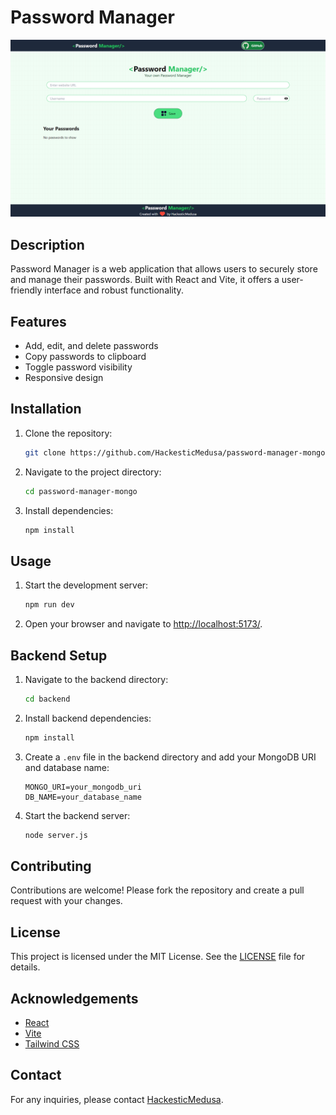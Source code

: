 # Password Manager

![Screenshot](screenshot.png)

## Description

Password Manager is a web application that allows users to securely store and manage their passwords. Built with React and Vite, it offers a user-friendly interface and robust functionality.

## Features

- Add, edit, and delete passwords
- Copy passwords to clipboard
- Toggle password visibility
- Responsive design

## Installation

1. Clone the repository:
    ```sh
    git clone https://github.com/HackesticMedusa/password-manager-mongo.git
    ```
    
2. Navigate to the project directory:
    ```sh
    cd password-manager-mongo
    ```
    
3. Install dependencies:
    ```sh
    npm install
    ```

## Usage

1. Start the development server:
    ```sh
    npm run dev
    ```
    
2. Open your browser and navigate to [http://localhost:5173/](http://localhost:5173/).

## Backend Setup

1. Navigate to the backend directory:
    ```sh
    cd backend
    ```

2. Install backend dependencies:
    ```sh
    npm install
    ```

3. Create a `.env` file in the backend directory and add your MongoDB URI and database name:
    ```env
    MONGO_URI=your_mongodb_uri
    DB_NAME=your_database_name
    ```

4. Start the backend server:
    ```sh
    node server.js
    ```

## Contributing

Contributions are welcome! Please fork the repository and create a pull request with your changes.

## License

This project is licensed under the MIT License. See the [LICENSE](LICENSE) file for details.

## Acknowledgements

- [React](https://reactjs.org/)
- [Vite](https://vitejs.dev/)
- [Tailwind CSS](https://tailwindcss.com/)

## Contact

For any inquiries, please contact [HackesticMedusa](https://github.com/HackesticMedusa).
